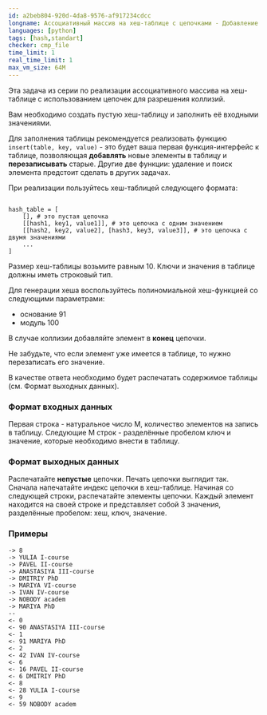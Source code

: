 ```yaml
---
id: a2beb804-920d-4da8-9576-af917234cdcc
longname: Ассоциативный массив на хеш-таблице с цепочками - Добавление элемента
languages: [python]
tags: [hash,standart]
checker: cmp_file
time_limit: 1
real_time_limit: 1
max_vm_size: 64M
---
```



Эта задача из серии по реализации ассоциативного массива на хеш-таблице с использованием цепочек для разрешения коллизий.

Вам необходимо создать пустую хеш-таблицу и заполнить её входными значениями.

Для заполнения таблицы рекомендуется реализовать функцию `insert(table, key, value)` - это будет ваша первая функция-интерфейс к таблице, позволяющая **добавлять** новые элементы в таблицу и **перезаписывать** старые.
Другие две функции: удаление и поиск элемента предстоит сделать в других задачах.

При реализации пользуйтесь хеш-таблицей следующего формата:

```

hash_table = [
    [], # это пустая цепочка
    [[hash1, key1, value1]], # это цепочка с одним значением
    [[hash2, key2, value2], [hash3, key3, value3]], # это цепочка с двумя значениями
    ...
]

```

Размер хеш-таблицы возьмите равным 10.
Ключи и значения в таблице должны иметь строковый тип.

Для генерации хеша воспользуйтесь полиномиальной хеш-функцией со следующими параметрами:
- основание 91
- модуль 100


В случае коллизии добавляйте элемент в **конец** цепочки.

Не забудьте, что если элемент уже имеется в таблице, то нужно перезаписать его значение.

В качестве ответа необходимо будет распечатать содержимое таблицы (см. Формат выходных данных).

### Формат входных данных

Первая строка - натуральное число M, количество элементов на запись в таблицу.
Следующие M строк - разделённые пробелом ключ и значение, которые необходимо внести в таблицу.

### Формат выходных данных

Распечатайте **непустые** цепочки.
Печать цепочки выглядит так.
Сначала напечатайте индекс цепочки в хеш-таблице.
Начиная со следующей строки, распечатайте элементы цепочки.
Каждый элемент находится на своей строке и представляет собой 3 значения, разделённые пробелом: хеш, ключ, значение.

### Примеры

```
-> 8
-> YULIA I-course
-> PAVEL II-course
-> ANASTASIYA III-course
-> DMITRIY PhD
-> MARIYA VI-course
-> IVAN IV-course
-> NOBODY academ
-> MARIYA PhD
--
<- 0
<- 90 ANASTASIYA III-course
<- 1
<- 91 MARIYA PhD
<- 2
<- 42 IVAN IV-course
<- 6
<- 16 PAVEL II-course
<- 6 DMITRIY PhD
<- 8
<- 28 YULIA I-course
<- 9
<- 59 NOBODY academ
```
